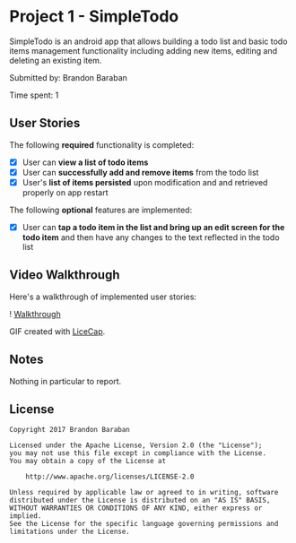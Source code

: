 # Project 1 - SimpleTodo

SimpleTodo is an android app that allows building a todo list and basic todo items management functionality including adding new items, editing and deleting an existing item.

Submitted by: Brandon Baraban

Time spent: 1

## User Stories

The following **required** functionality is completed:

* [x] User can **view a list of todo items**
* [x] User can **successfully add and remove items** from the todo list
* [x] User's **list of items persisted** upon modification and and retrieved properly on app restart

The following **optional** features are implemented:

* [x] User can **tap a todo item in the list and bring up an edit screen for the todo item** and then have any changes to the text reflected in the todo list

## Video Walkthrough

Here's a walkthrough of implemented user stories:

! [Walkthrough](VideoWalkthrough.gif)

GIF created with [LiceCap](http://www.cockos.com/licecap/).

## Notes

Nothing in particular to report.

## License

    Copyright 2017 Brandon Baraban

    Licensed under the Apache License, Version 2.0 (the "License");
    you may not use this file except in compliance with the License.
    You may obtain a copy of the License at

        http://www.apache.org/licenses/LICENSE-2.0

    Unless required by applicable law or agreed to in writing, software
    distributed under the License is distributed on an "AS IS" BASIS,
    WITHOUT WARRANTIES OR CONDITIONS OF ANY KIND, either express or implied.
    See the License for the specific language governing permissions and
    limitations under the License.
